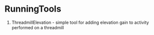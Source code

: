 # RunningTools

1. ThreadmillElevation - simple tool for adding elevation gain to activity performed on a threadmill
